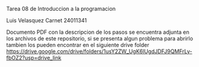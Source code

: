 Tarea 08 de Introduccion a la programacion

Luis Velasquez
Carnet 24011341


Documento PDF con la descripcion de los pasos se encuentra adjunta en los archivos de este repositorio, si se presenta algun problema para abrirlo tambien los pueden encontrar en el siguiente drive folder 
https://drive.google.com/drive/folders/1usY2ZW_UgK6lUgdJDFJ9QMFrLy-fbOZ2?usp=drive_link